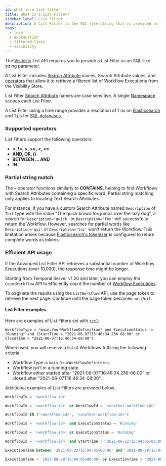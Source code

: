 ```yaml
---
id: what-is-a-list-filter
title: What is a List Filter?
sidebar_label: List Filter
description: A List Filter is the SQL-like string that is provided as the parameter to an advanced Visibility List API.
tags:
  - term
  - explanation
  - filtered-lists
  - visibility
---
```


The [Visibility](/concepts/what-is-visibility) List API requires you to provide a List Filter as an SQL-like string parameter.

A List Filter includes [Search Attribute](/concepts/what-is-a-search-attribute) names, Search Attribute values, and [operators](#supported-operators) that allow it to retrieve a filtered list of Workflow Executions from the Visibility Store.

List Filter [Search Attribute](/concepts/what-is-a-search-attribute) names are case sensitive.
A single [Namespace](/concepts/what-is-a-namespace) scopes each List Filter.

A List Filter using a time range provides a resolution of 1 ns on [Elasticsearch](/clusters/how-to-integrate-elasticsearch-into-a-temporal-cluster) and 1 µs for [SQL databases](/clusters/how-to-set-up-visibility-in-a-temporal-cluster).

### Supported operators

List Filters support the following operators:

- **=, !=, >, >=, <, <=**
- **AND, OR, ()**
- **BETWEEN ... AND**
- **IN**

<!-- - **ORDER BY** -->

<!-- The **ORDER BY** operator is supported only when Elasticsearch is used as the Visibility store.

The **ORDER BY** operator is currently not supported in Temporal Cloud.

Custom Search Attributes of the `Text` type cannot be used in **ORDER BY** clauses. -->

### Partial string match

The `=` operator functions similarly to **CONTAINS**, helping to find Workflows with Search Attributes containing a specific word.
Partial string matching only applies to locating Text Search Attributes.

<!-- note: advanced vis features will be supported in SQL upon the release of v1.20.-->

For instance, if you have a custom Search Attribute named `Description` of `Text` type with the value "The quick brown fox jumps over the lazy dog", a search for `Description='quick'` or `Description='fox'` will successfully return the Workflow.
However, searches for partial words like `Description='qui'` or `Description='laz'` won't return the Workflow.
This limitation arises because [Elasticsearch's tokenizer](https://www.elastic.co/guide/en/elasticsearch/reference/current/analysis-standard-tokenizer.html) is configured to return complete words as tokens.

### Efficient API usage

If the Advanced List Filter API retrieves a substantial number of Workflow Executions (over 10,000), the response time might be longer.

Starting from Temporal Server v1.20 and later, you can employ the `CountWorkflow` API to efficiently count the number of [Workflow Executions](/concepts/what-is-a-workflow-execution).

To paginate the results using the `ListWorkflow` API, use the page token to retrieve the next page.
Continue until the page token becomes `null`/`nil`.

#### List Filter examples

Here are examples of List Filters set with [`tctl`](/tctl-v1/workflow/list):

```
WorkflowType = "main.YourWorkflowDefinition" and ExecutionStatus != "Running" and (StartTime > "2021-06-07T16:46:34.236-08:00" or CloseTime > "2021-06-07T16:46:34-08:00")
```

When used, you will receive a list of Workflows fulfilling the following criteria:

- Workflow Type is `main.YourWorkflowDefinition`.
- Workflow isn't in a running state.
- Workflow either started after "2021-06-07T16:46:34.236-08:00" or closed after "2021-06-07T16:46:34-08:00".

Additional examples of List Filters are provided below.

```sql
WorkflowId = '<workflow-id>'
```

```sql
WorkflowId = '<workflow-id>' or WorkflowId = '<another-workflow-id>'
```

```sql
WorkflowId IN ('<workflow-id>', '<another-workflow-id>')
```

<!-- ```sql
WorkflowId = '<workflow-id>' order by StartTime desc
``` -->

```sql
WorkflowId = '<workflow-id>' and ExecutionStatus = 'Running'
```

```sql
WorkflowId = '<workflow-id>' or ExecutionStatus = 'Running'
```

```sql
WorkflowId = '<workflow-id>' and StartTime > '2021-08-22T15:04:05+00:00'
```

```sql
ExecutionTime between '2021-08-22T15:04:05+00:00' and '2021-08-28T15:04:05+00:00'
```

```sql
ExecutionTime < '2021-08-28T15:04:05+00:00' or ExecutionTime > '2021-08-22T15:04:05+00:00'
```

<!-- ```sql
order by ExecutionTime
```

```sql
order by StartTime desc, CloseTime asc
```

```sql
order by CustomIntField asc
``` -->
